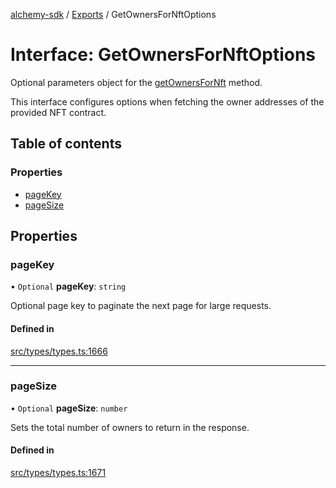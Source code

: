 [alchemy-sdk](../README.md) / [Exports](../modules.md) / GetOwnersForNftOptions

# Interface: GetOwnersForNftOptions

Optional parameters object for the [getOwnersForNft](../classes/NftNamespace.md#getownersfornft) method.

This interface configures options when fetching the owner addresses of the
provided NFT contract.

## Table of contents

### Properties

- [pageKey](GetOwnersForNftOptions.md#pagekey)
- [pageSize](GetOwnersForNftOptions.md#pagesize)

## Properties

### pageKey

• `Optional` **pageKey**: `string`

Optional page key to paginate the next page for large requests.

#### Defined in

[src/types/types.ts:1666](https://github.com/alchemyplatform/alchemy-sdk-js/blob/432c999/src/types/types.ts#L1666)

___

### pageSize

• `Optional` **pageSize**: `number`

Sets the total number of owners to return in the response.

#### Defined in

[src/types/types.ts:1671](https://github.com/alchemyplatform/alchemy-sdk-js/blob/432c999/src/types/types.ts#L1671)
